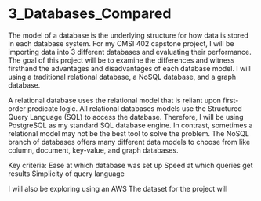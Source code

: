 # 3_Databases_Compared
The model of a database is the underlying structure for how data is stored in each database system. For my CMSI 402 capstone project, I will be importing data into 3 different databases and evaluating their performance. The goal of this project will be to examine the differences and witness firsthand the advantages and disadvantages of each database model. I will using a traditional relational database, a NoSQL database, and a graph database. 

A relational database uses the relational model that is reliant upon first-order predicate logic. All relational databases models use the Structured Query Language (SQL) to access the database. Therefore, I will be using PostgreSQL as my standard SQL database engine. 
  In contrast, sometimes a relational model may not be the best tool to solve the problem. The NoSQL branch of databases offers many different data models to choose from like column, document, key-value, and graph databases. 

Key criteria: 
Ease at which database was set up
Speed at which queries get results
Simplicity of query language



I will also be exploring using an AWS
The dataset for the project will 
